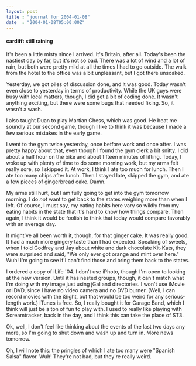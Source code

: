 ```yaml
---
layout: post
title : "journal for 2004-01-08"
date  : "2004-01-08T05:00:00Z"
---
```

<h4>cardiff: still raining</h4>It's been a little misty since I arrived.  It's Britain, after all.  Today's been the nastiest day by far, but it's not so bad.  There was a lot of wind and a lot of rain, but both were pretty mild at all the times I had to go outside. The walk from the hotel to the office was a bit unpleasant, but I got there unsoaked.

Yesterday, we got piles of discussion done, and it was good.  Today wasn't even close to yesterday in terms of productivity.  While the UK guys were busy with local matters, though, I did get a bit of coding done.  It wasn't anything exciting, but there were some bugs that needed fixing.  So, it wasn't a wash.

I also taught Duan to play Martian Chess, which was good.  He beat me soundly at our second game, though I like to think it was because I made a few serious mistakes in the early game.

I went to the gym twice yesterday, once betfore work and once after.  I was pretty happy about that, even though I found the gym clerk a bit snitty.  I did about a half hour on the bike and about fifteen minutes of lifting.  Today, I woke up with plenty of time to do some morning work, but my arms felt really sore, so I skipped it.  At work, I think I ate too much for lunch.  Then I ate too many chips after lunch.  Then I stayed late, skipped the gym, and ate a few pieces of gingerbread cake.  Damn.

My arms still hurt, but I am fully going to get into the gym tomorrow morning. I do <em>not</em> want to get back to the states weighing more than when I left.  Of course, I must say, my eating habits here vary so wildly from my eating habits in the state that it's hard to know how things compare.  Then again, I think it would be foolish to think that today would compare favorably with an average day.

It might've all been worth it, though, for that ginger cake.  It was really good.  It had a much more gingery taste than I had expected.  Speaking of sweets, when I told Godfrey and Jay about white and dark chocolate Kit-Kats, they were surprised and said, "We only ever got orange and mint over here." Wuh!  I'm going to see if I can't find those and bring them back to the states.

I ordered a copy of iLife '04.  I don't use iPhoto, though I'm open to looking at the new version.  Until it has nested groups, though, it can't match what I'm doing with my image just using jGal and directories.  I won't use iMovie or iDVD, since I have no video camera and no DVD burner.  (Well, I can record movies with the iSight, but that would be too weird for any serious-length work.)  iTunes is free.  So, I really bought it for Garage Band, which I think will just be a ton of fun to play with.  I used to really like playing with Screamtracker, back in the day, and I think this can take the place of ST3.

Ok, well, I don't feel like thinking about the events of the last two days any more, so I'm going to shut down and wash up and turn in.  More news tomorrow.

Oh, I will note this: the pringles of which I ate too many were "Spanish Salsa" flavor.  Wuh!  They're not bad, but they're really weird.

